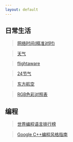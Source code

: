 ```yaml
---
layout: default
---
```


## 日常生活

> [网络时间(精准对时)](https://time.is/)

> [天气](http://www.weather.com.cn/)

> [flightaware](https://zh.flightaware.com/)

> [24节气](https://jieqi.51240.com/)

> [东方航空](http://www.ceair.com/)

> [RGB色彩对照表](./RGBcolors.html)

## 编程

> [世界编程语言排行榜](https://www.tiobe.com/tiobe-index/)

> [Google C++编程风格指南](https://zh-google-styleguide.readthedocs.io/en/latest/)
